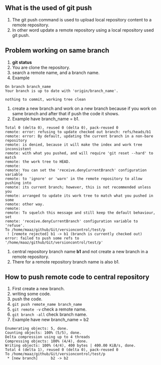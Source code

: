 ## What is the used of git push   
1. The git push command is used to upload local repository content to a remote repository.   
1. In other word update a remote repository using a local repository used git push.  

## Problem working on same branch  
1. **git status**
2. You are clone the repository.  
3. search a remote name, and a branch name.
4. Example   
```  
On branch branch_name
Your branch is up to date with 'origin/branch_name'.

nothing to commit, working tree clean
```  
1. create a new branch and work on a new branch because if you work on same branch and after that if push the code it shows.     
2. Example have branch_name = b1.     
```   
Total 0 (delta 0), reused 0 (delta 0), pack-reused 0
remote: error: refusing to update checked out branch: refs/heads/b1
remote: error: By default, updating the current branch in a non-bare repository
remote: is denied, because it will make the index and work tree inconsistent
remote: with what you pushed, and will require 'git reset --hard' to match
remote: the work tree to HEAD.
remote: 
remote: You can set the 'receive.denyCurrentBranch' configuration variable
remote: to 'ignore' or 'warn' in the remote repository to allow pushing into
remote: its current branch; however, this is not recommended unless you
remote: arranged to update its work tree to match what you pushed in some
remote: other way.
remote: 
remote: To squelch this message and still keep the default behaviour, set
remote: 'receive.denyCurrentBranch' configuration variable to 'refuse'.
To /home/maaz/github/Git/versioncontrol/test/p
 ! [remote rejected] b1 -> b1 (branch is currently checked out)
error: failed to push some refs to '/home/maaz/github/Git/versioncontrol/test/p'
``` 
1. central repository branch name **b1** and not create a new branch in a remote repository.  
2. There for a remote repository branch name is also b1.   

## How to push remote code to central repository   
1. First create a new branch.  
2. writing some code.  
3. push the code.  
4. `git push remote_name branch_name`   
5. `git remote -v` check a remote name.    
6. `git branch -all` check branch name.  
7. Example have new branch_name = b2    
```  
Enumerating objects: 5, done.
Counting objects: 100% (5/5), done.
Delta compression using up to 4 threads
Compressing objects: 100% (4/4), done.
Writing objects: 100% (4/4), 400 bytes | 400.00 KiB/s, done.
Total 4 (delta 1), reused 0 (delta 0), pack-reused 0
To /home/maaz/github/Git/versioncontrol/test/p
 * [new branch]      b2 -> b2
```